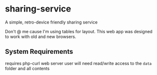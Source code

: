 # sharing-service
A simple, retro-device friendly sharing service

Don't @ me cause I'm using tables for layout. This web app was designed to work with old and new browsers.

## System Requirements
requires php-curl
web server user will need read/write access to the `data` folder and all contents